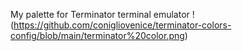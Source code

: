 My palette for Terminator terminal emulator
!(https://github.com/conigliovenice/terminator-colors-config/blob/main/terminator%20color.png)
